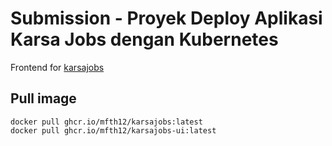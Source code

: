 # Submission - Proyek Deploy Aplikasi Karsa Jobs dengan Kubernetes
Frontend for [karsajobs](https://github.com/mfth12/a433-microservices/tree/karsajobs)

## Pull image
```
docker pull ghcr.io/mfth12/karsajobs:latest
docker pull ghcr.io/mfth12/karsajobs-ui:latest
```

